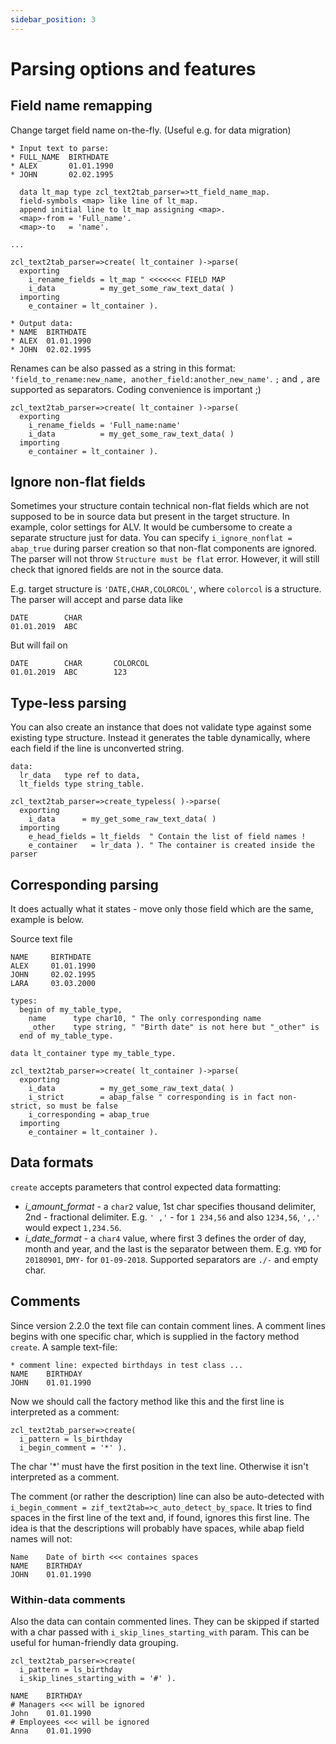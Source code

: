 ```yaml
---
sidebar_position: 3
---
```


# Parsing options and features

## Field name remapping

Change target field name on-the-fly. (Useful e.g. for data migration)

```abap
* Input text to parse:
* FULL_NAME  BIRTHDATE
* ALEX       01.01.1990
* JOHN       02.02.1995

  data lt_map type zcl_text2tab_parser=>tt_field_name_map.
  field-symbols <map> like line of lt_map.
  append initial line to lt_map assigning <map>.
  <map>-from = 'Full_name'.
  <map>-to   = 'name'.

...

zcl_text2tab_parser=>create( lt_container )->parse(
  exporting
    i_rename_fields = lt_map " <<<<<<< FIELD MAP
    i_data          = my_get_some_raw_text_data( )
  importing
    e_container = lt_container ).

* Output data:
* NAME  BIRTHDATE
* ALEX  01.01.1990
* JOHN  02.02.1995
```

Renames can be also passed as a string in this format: `'field_to_rename:new_name, another_field:another_new_name'`. `;` and `,` are supported as separators. Coding convenience is important ;)

```abap
zcl_text2tab_parser=>create( lt_container )->parse(
  exporting
    i_rename_fields = 'Full_name:name'
    i_data          = my_get_some_raw_text_data( )
  importing
    e_container = lt_container ).

```

## Ignore non-flat fields

Sometimes your structure contain technical non-flat fields which are not supposed to be in source data but present in the target structure. In example, color settings for ALV. It would be cumbersome to create a separate structure just for data. You can specify `i_ignore_nonflat = abap_true` during parser creation so that non-flat components are ignored. The parser will not throw `Structure must be flat` error. However, it will still check that ignored fields are not in the source data.

E.g. target structure is `'DATE,CHAR,COLORCOL'`, where `colorcol` is a structure. The parser will accept and parse data like

```text
DATE        CHAR
01.01.2019  ABC
```

But will fail on

```text
DATE        CHAR       COLORCOL
01.01.2019  ABC        123
```

## Type-less parsing

You can also create an instance that does not validate type against some existing type structure. Instead it generates the table dynamically, where each field if the line is unconverted string.

```abap
data:
  lr_data   type ref to data,
  lt_fields type string_table.

zcl_text2tab_parser=>create_typeless( )->parse( 
  exporting 
    i_data      = my_get_some_raw_text_data( )
  importing 
    e_head_fields = lt_fields  " Contain the list of field names !
    e_container   = lr_data ). " The container is created inside the parser
```

## Corresponding parsing

It does actually what it states - move only those field which are the same, example is below.

Source text file

```text
NAME     BIRTHDATE
ALEX     01.01.1990
JOHN     02.02.1995
LARA     03.03.2000
```

```abap
types:
  begin of my_table_type,
    name      type char10, " The only corresponding name
    _other    type string, " "Birth date" is not here but "_other" is
  end of my_table_type.

data lt_container type my_table_type.

zcl_text2tab_parser=>create( lt_container )->parse(
  exporting
    i_data          = my_get_some_raw_text_data( )
    i_strict        = abap_false " corresponding is in fact non-strict, so must be false
    i_corresponding = abap_true
  importing
    e_container = lt_container ).
```

## Data formats

`create` accepts parameters that control expected data formatting:

- *i_amount_format* - a `char2` value, 1st char specifies thousand delimiter, 2nd - fractional delimiter. E.g. `' ,'` - for `1 234,56` and also `1234,56`, `',.'` would expect `1,234.56`.
- *i_date_format* - a `char4` value, where first 3 defines the order of day, month and year, and the last is the separator between them. E.g. `YMD` for `20180901`, `DMY-` for `01-09-2018`. Supported separators are `./-` and empty char.

## Comments

Since version 2.2.0 the text file can contain comment lines. A comment lines begins with one specific char, which is supplied in the factory method ```create```.
A sample text-file:

```text
* comment line: expected birthdays in test class ...
NAME    BIRTHDAY
JOHN    01.01.1990
```

Now we should call the factory method like this and the first line is interpreted as a comment:

```abap
zcl_text2tab_parser=>create(
  i_pattern = ls_birthday
  i_begin_comment = '*' ).
```

The char '*' must have the first position in the text line.  Otherwise it isn't interpreted as a comment.

The comment (or rather the description) line can also be auto-detected with `i_begin_comment = zif_text2tab=>c_auto_detect_by_space`. It tries to find spaces in the first line of the text and, if found, ignores this first line. The idea is that the descriptions will probably have spaces, while abap field names will not:

```text
Name    Date of birth <<< containes spaces
NAME    BIRTHDAY
JOHN    01.01.1990
```

### Within-data comments

Also the data can contain commented lines. They can be skipped if started with a char passed with `i_skip_lines_starting_with` param. This can be useful for human-friendly data grouping.

```abap
zcl_text2tab_parser=>create(
  i_pattern = ls_birthday
  i_skip_lines_starting_with = '#' ).
```

```text
NAME    BIRTHDAY
# Managers <<< will be ignored
John    01.01.1990
# Employees <<< will be ignored
Anna    01.01.1990
```

